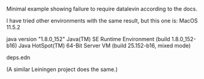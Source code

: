 Minimal example showing failure to require datalevin according to the docs.

I have tried other environments with the same result, but this one is:
MacOS 11.5.2

java version "1.8.0_152"
Java(TM) SE Runtime Environment (build 1.8.0_152-b16)
Java HotSpot(TM) 64-Bit Server VM (build 25.152-b16, mixed mode)

deps.edn

(A similar Leiningen project does the same.)
